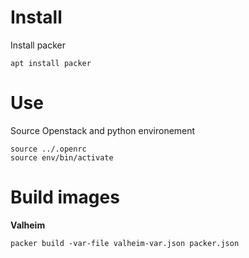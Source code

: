 # Install

Install packer

```
apt install packer
```

# Use

Source Openstack and python environement

```
source ../.openrc
source env/bin/activate
```

# Build images

**Valheim**

```
packer build -var-file valheim-var.json packer.json
```
